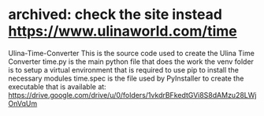 # archived: check the site instead https://www.ulinaworld.com/time
Ulina-Time-Converter
This is the source code used to create the Ulina Time Converter 
time.py is the main python file that does the work
the venv folder is to setup a virtual environment that is required to use pip to install the necessary modules
time.spec is the file used by PyInstaller to create the executable that is available at: https://drive.google.com/drive/u/0/folders/1vkdrBFkedtGVi8S8dAMzu28LWjOnVqUm
